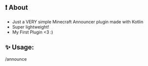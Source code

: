 ## ❗ About
- Just a VERY simple Minecraft Announcer plugin made with Kotlin
- Super lightweight!
- My First Plugin <3 :)

## ✨ Usage:
/announce <message>
